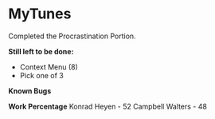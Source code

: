 # MyTunes

Completed the Procrastination Portion.

**Still left to be done:**
- Context Menu (8)
- Pick one of 3

**Known Bugs**

**Work Percentage**
Konrad Heyen - 52 
Campbell Walters - 48 
